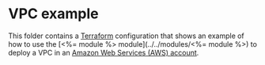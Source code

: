 # VPC example

This folder contains a [Terraform](https://www.terraform.io/) configuration that shows an example of how to use the [<%= module %> module](../../modules/<%= module %>) to deploy a VPC in an [Amazon Web Services (AWS) 
account](http://aws.amazon.com/).
